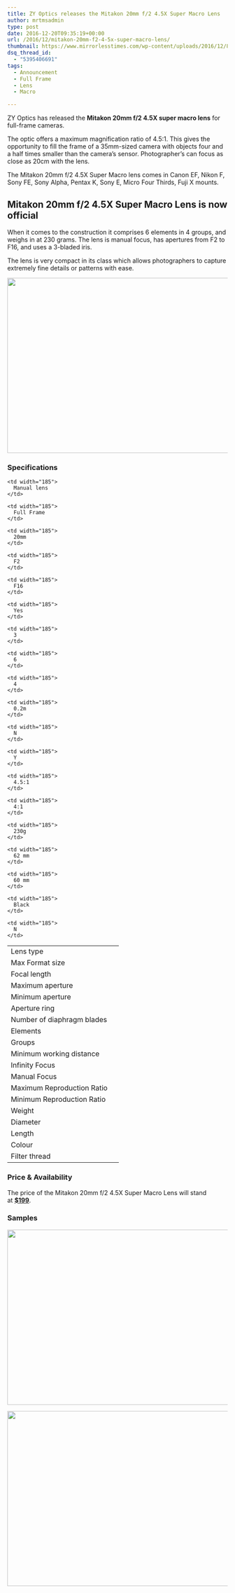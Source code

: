 ```yaml
---
title: ZY Optics releases the Mitakon 20mm f/2 4.5X Super Macro Lens
author: mrtmsadmin
type: post
date: 2016-12-20T09:35:19+00:00
url: /2016/12/mitakon-20mm-f2-4-5x-super-macro-lens/
thumbnail: https://www.mirrorlesstimes.com/wp-content/uploads/2016/12/8487904316.jpg
dsq_thread_id:
  - "5395406691"
tags:
  - Announcement
  - Full Frame
  - Lens
  - Macro

---
```

ZY Optics has released the **Mitakon 20mm f/2 4.5X super macro lens** for full-frame cameras.

The optic offers a maximum magnification ratio of 4.5:1. This gives the opportunity to fill the frame of a 35mm-sized camera with objects four and a half times smaller than the camera’s sensor. Photographer&#8217;s can focus as close as 20cm with the lens.

The Mitakon 20mm f/2 4.5X Super Macro lens comes in Canon EF, Nikon F, Sony FE, Sony Alpha, Pentax K, Sony E, Micro Four Thirds, Fuji X mounts. <!--more-->

## Mitakon 20mm f/2 4.5X Super Macro Lens is now official

When it comes to the construction it comprises 6 elements in 4 groups, and weighs in at 230 grams. The lens is manual focus, has apertures from F2 to F16, and uses a 3-bladed iris.

The lens is very compact in its class which allows photographers to capture extremely fine details or patterns with ease.

[<img class="aligncenter size-full wp-image-814" src="https://i2.wp.com/www.mirrorlesstimes.com/wp-content/uploads/2016/12/0615166030.jpg?resize=600%2C400&#038;ssl=1" alt="" width="600" height="400" srcset="https://i2.wp.com/www.mirrorlesstimes.com/wp-content/uploads/2016/12/0615166030.jpg?w=1200&ssl=1 1200w, https://i2.wp.com/www.mirrorlesstimes.com/wp-content/uploads/2016/12/0615166030.jpg?resize=300%2C200&ssl=1 300w, https://i2.wp.com/www.mirrorlesstimes.com/wp-content/uploads/2016/12/0615166030.jpg?resize=768%2C512&ssl=1 768w, https://i2.wp.com/www.mirrorlesstimes.com/wp-content/uploads/2016/12/0615166030.jpg?resize=1024%2C683&ssl=1 1024w, https://i2.wp.com/www.mirrorlesstimes.com/wp-content/uploads/2016/12/0615166030.jpg?resize=180%2C120&ssl=1 180w" sizes="(max-width: 600px) 100vw, 600px" data-recalc-dims="1" />][1]

### **Specifications**

<table  class=" table table-hover" >
  <tr>
    <td width="239">
      Lens type
    </td>
    
    <td width="185">
      Manual lens
    </td>
  </tr>
  
  <tr>
    <td width="239">
      Max Format size
    </td>
    
    <td width="185">
      Full Frame
    </td>
  </tr>
  
  <tr>
    <td width="239">
      Focal length
    </td>
    
    <td width="185">
      20mm
    </td>
  </tr>
  
  <tr>
    <td width="239">
      Maximum aperture
    </td>
    
    <td width="185">
      F2
    </td>
  </tr>
  
  <tr>
    <td width="239">
      Minimum aperture
    </td>
    
    <td width="185">
      F16
    </td>
  </tr>
  
  <tr>
    <td width="239">
      Aperture ring
    </td>
    
    <td width="185">
      Yes
    </td>
  </tr>
  
  <tr>
    <td width="239">
      Number of diaphragm blades
    </td>
    
    <td width="185">
      3
    </td>
  </tr>
  
  <tr>
    <td width="239">
      Elements
    </td>
    
    <td width="185">
      6
    </td>
  </tr>
  
  <tr>
    <td width="239">
      Groups
    </td>
    
    <td width="185">
      4
    </td>
  </tr>
  
  <tr>
    <td width="239">
      Minimum working distance
    </td>
    
    <td width="185">
      0.2m
    </td>
  </tr>
  
  <tr>
    <td width="239">
      Infinity Focus
    </td>
    
    <td width="185">
      N
    </td>
  </tr>
  
  <tr>
    <td width="239">
      Manual Focus
    </td>
    
    <td width="185">
      Y
    </td>
  </tr>
  
  <tr>
    <td width="239">
      Maximum Reproduction Ratio
    </td>
    
    <td width="185">
      4.5:1
    </td>
  </tr>
  
  <tr>
    <td width="239">
      Minimum Reproduction Ratio
    </td>
    
    <td width="185">
      4:1
    </td>
  </tr>
  
  <tr>
    <td width="239">
      Weight
    </td>
    
    <td width="185">
      230g
    </td>
  </tr>
  
  <tr>
    <td width="239">
      Diameter
    </td>
    
    <td width="185">
      62 mm
    </td>
  </tr>
  
  <tr>
    <td width="239">
      Length
    </td>
    
    <td width="185">
      60 mm
    </td>
  </tr>
  
  <tr>
    <td width="239">
      Colour
    </td>
    
    <td width="185">
      Black
    </td>
  </tr>
  
  <tr>
    <td width="239">
      Filter thread
    </td>
    
    <td width="185">
      N
    </td>
  </tr>
</table>

### Price & Availability

The price of the Mitakon 20mm f/2 4.5X Super Macro Lens will stand at <a href="http://amzn.to/2hPknAU" target="_blank" rel="external nofollow"><strong>$199</strong></a>.

### Samples

[<img class="aligncenter size-full wp-image-816" src="https://i0.wp.com/www.mirrorlesstimes.com/wp-content/uploads/2016/12/Mitakon-20mm-Macro-Sample-Image-3-1.jpg?resize=600%2C400&#038;ssl=1" alt="" width="600" height="400" srcset="https://i0.wp.com/www.mirrorlesstimes.com/wp-content/uploads/2016/12/Mitakon-20mm-Macro-Sample-Image-3-1.jpg?w=1800&ssl=1 1800w, https://i0.wp.com/www.mirrorlesstimes.com/wp-content/uploads/2016/12/Mitakon-20mm-Macro-Sample-Image-3-1.jpg?resize=300%2C200&ssl=1 300w, https://i0.wp.com/www.mirrorlesstimes.com/wp-content/uploads/2016/12/Mitakon-20mm-Macro-Sample-Image-3-1.jpg?resize=768%2C512&ssl=1 768w, https://i0.wp.com/www.mirrorlesstimes.com/wp-content/uploads/2016/12/Mitakon-20mm-Macro-Sample-Image-3-1.jpg?resize=1024%2C683&ssl=1 1024w, https://i0.wp.com/www.mirrorlesstimes.com/wp-content/uploads/2016/12/Mitakon-20mm-Macro-Sample-Image-3-1.jpg?resize=180%2C120&ssl=1 180w, https://i0.wp.com/www.mirrorlesstimes.com/wp-content/uploads/2016/12/Mitakon-20mm-Macro-Sample-Image-3-1.jpg?w=1200&ssl=1 1200w" sizes="(max-width: 600px) 100vw, 600px" data-recalc-dims="1" />][2]

[<img class="aligncenter size-full wp-image-817" src="https://i2.wp.com/www.mirrorlesstimes.com/wp-content/uploads/2016/12/Mitakon-20mm-Macro-Sample-Image-5-1.jpg?resize=600%2C400&#038;ssl=1" alt="" width="600" height="400" srcset="https://i2.wp.com/www.mirrorlesstimes.com/wp-content/uploads/2016/12/Mitakon-20mm-Macro-Sample-Image-5-1.jpg?w=1800&ssl=1 1800w, https://i2.wp.com/www.mirrorlesstimes.com/wp-content/uploads/2016/12/Mitakon-20mm-Macro-Sample-Image-5-1.jpg?resize=300%2C200&ssl=1 300w, https://i2.wp.com/www.mirrorlesstimes.com/wp-content/uploads/2016/12/Mitakon-20mm-Macro-Sample-Image-5-1.jpg?resize=768%2C512&ssl=1 768w, https://i2.wp.com/www.mirrorlesstimes.com/wp-content/uploads/2016/12/Mitakon-20mm-Macro-Sample-Image-5-1.jpg?resize=1024%2C683&ssl=1 1024w, https://i2.wp.com/www.mirrorlesstimes.com/wp-content/uploads/2016/12/Mitakon-20mm-Macro-Sample-Image-5-1.jpg?resize=180%2C120&ssl=1 180w, https://i2.wp.com/www.mirrorlesstimes.com/wp-content/uploads/2016/12/Mitakon-20mm-Macro-Sample-Image-5-1.jpg?w=1200&ssl=1 1200w" sizes="(max-width: 600px) 100vw, 600px" data-recalc-dims="1" />][3]

 [1]: https://i2.wp.com/www.mirrorlesstimes.com/wp-content/uploads/2016/12/0615166030.jpg?ssl=1
 [2]: https://i0.wp.com/www.mirrorlesstimes.com/wp-content/uploads/2016/12/Mitakon-20mm-Macro-Sample-Image-3-1.jpg?ssl=1
 [3]: https://i2.wp.com/www.mirrorlesstimes.com/wp-content/uploads/2016/12/Mitakon-20mm-Macro-Sample-Image-5-1.jpg?ssl=1
